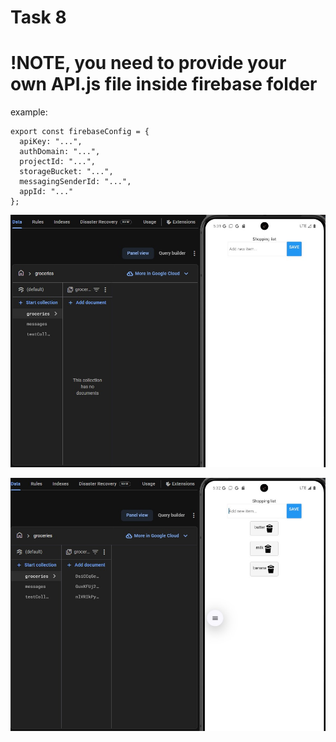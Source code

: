 # Task 8

# !NOTE, you need to provide your own API.js file inside firebase folder
example:

```
export const firebaseConfig = {
  apiKey: "...",
  authDomain: "...",
  projectId: "...",
  storageBucket: "...",
  messagingSenderId: "...",
  appId: "..."
};
```

![emptydata](./img/pic1.jpg)

![data](./img/pic2.jpg)
